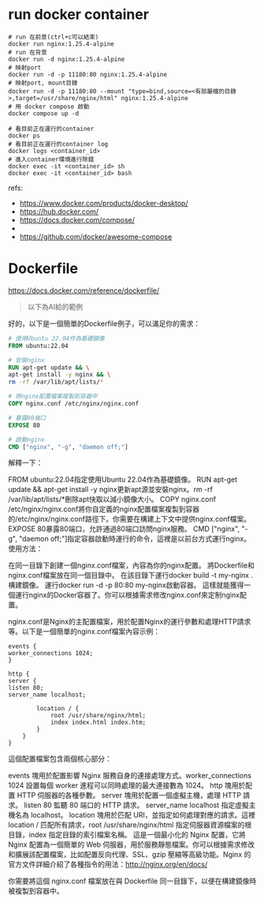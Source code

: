 # run docker container
```shell
# run 在前景(ctrl+c可以結束)
docker run nginx:1.25.4-alpine
# run 在背景
docker run -d nginx:1.25.4-alpine
# 映射port
docker run -d -p 11180:80 nginx:1.25.4-alpine
# 映射port, mount目錄
docker run -d -p 11180:80 --mount "type=bind,source=<有部屬檔的目錄>,target=/usr/share/nginx/html" nginx:1.25.4-alpine
# 用 docker compose 啟動
docker compose up -d
```

```shell
# 看目前正在運行的container
docker ps
# 看目前正在運行的container log
docker logs <container_id>
# 進入container環境進行除錯
docker exec -it <container_id> sh
docker exec -it <container_id> bash
```

refs:
- https://www.docker.com/products/docker-desktop/
- https://hub.docker.com/
- https://docs.docker.com/compose/
- 
- https://github.com/docker/awesome-compose

# Dockerfile
https://docs.docker.com/reference/dockerfile/

> 以下為AI給的範例

好的，以下是一個簡單的Dockerfile例子，可以滿足你的需求：

```Dockerfile
# 使用Ubuntu 22.04作為基礎鏡像
FROM ubuntu:22.04

# 安裝nginx
RUN apt-get update && \
apt-get install -y nginx && \
rm -rf /var/lib/apt/lists/*

# 將nginx配置檔案複製到容器中
COPY nginx.conf /etc/nginx/nginx.conf

# 暴露80端口
EXPOSE 80

# 啟動nginx
CMD ["nginx", "-g", "daemon off;"]
```
解釋一下：

FROM ubuntu:22.04指定使用Ubuntu 22.04作為基礎鏡像。
RUN apt-get update && apt-get install -y nginx更新apt源並安裝nginx。rm -rf /var/lib/apt/lists/*刪除apt快取以減小鏡像大小。
COPY nginx.conf /etc/nginx/nginx.conf將你自定義的nginx配置檔案複製到容器的/etc/nginx/nginx.conf路徑下。你需要在構建上下文中提供nginx.conf檔案。
EXPOSE 80暴露80端口，允許通過80端口訪問nginx服務。
CMD ["nginx", "-g", "daemon off;"]指定容器啟動時運行的命令，這裡是以前台方式運行nginx。
使用方法：

在同一目錄下創建一個nginx.conf檔案，內容為你的nginx配置。
將Dockerfile和nginx.conf檔案放在同一個目錄中。
在該目錄下運行docker build -t my-nginx .構建鏡像。
運行docker run -d -p 80:80 my-nginx啟動容器。
這樣就能獲得一個運行nginx的Docker容器了。你可以根據需求修改nginx.conf來定制nginx配置。

nginx.conf是Nginx的主配置檔案，用於配置Nginx的運行參數和處理HTTP請求等。以下是一個簡單的nginx.conf檔案內容示例：

```nginx
events {
worker_connections 1024;
}

http {
server {
listen 80;
server_name localhost;

        location / {
            root /usr/share/nginx/html;
            index index.html index.htm;
        }
    }
}
```
這個配置檔案包含兩個核心部分：

events 塊用於配置影響 Nginx 服務自身的連接處理方式。worker_connections 1024 設置每個 worker 進程可以同時處理的最大連接數為 1024。
http 塊用於配置 HTTP 伺服器的各種參數。
server 塊用於配置一個虛擬主機，處理 HTTP 請求。
listen 80 監聽 80 端口的 HTTP 請求。
server_name localhost 指定虛擬主機名為 localhost。
location 塊用於匹配 URI，並指定如何處理對應的請求。這裡 location / 匹配所有請求，root /usr/share/nginx/html 指定伺服器資源檔案的根目錄，index 指定目錄的索引檔案名稱。
這是一個最小化的 Nginx 配置，它將 Nginx 配置為一個簡單的 Web 伺服器，用於服務靜態檔案。你可以根據需求修改和擴展該配置檔案，比如配置反向代理、SSL、gzip 壓縮等高級功能。Nginx 的官方文件詳細介紹了各種指令的用法：http://nginx.org/en/docs/

你需要將這個 nginx.conf 檔案放在與 Dockerfile 同一目錄下，以便在構建鏡像時被複製到容器中。